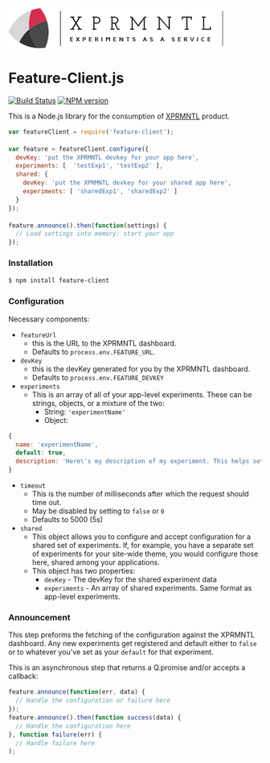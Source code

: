 [![XPRMNTL](https://raw.githubusercontent.com/XPRMNTL/XPRMNTL.github.io/master/images/ghLogo.png)](https://github.com/XPRMNTL/XPRMNTL.github.io)
# Feature-Client.js
[![Build Status](https://travis-ci.org/XPRMNTL/feature-client.js.svg?branch=master)](https://travis-ci.org/XPRMNTL/feature-client.js) [![NPM version](https://img.shields.io/npm/v/feature-client.svg)](https://www.npmjs.org/package/feature-client)

This is a Node.js library for the consumption of [XPRMNTL](https://github.com/XPRMNTL/feature) product.

```js
var featureClient = require('feature-client');

var feature = featureClient.configure({
  devKey: 'put the XPRMNTL devkey for your app here',
  experiments: [  'testExp1', 'testExp2' ],
  shared: {
    devKey: 'put the XPRMNTL devkey for your shared app here',
    experiments: [ 'sharedExp1', 'sharedExp2' ]
  }
});

feature.announce().then(function(settings) {
  // Load settings into memory; start your app  
});
```

### Installation
```sh
$ npm install feature-client
```

### Configuration
Necessary components:
- `featureUrl`
  - this is the URL to the XPRMNTL dashboard.
  - Defaults to `process.env.FEATURE_URL`.
- `devKey`
  - this is the devKey generated for you by the XPRMNTL dashboard.
  - Defaults to `process.env.FEATURE_DEVKEY`
- `experiments`
  - This is an array of all of your app-level experiments. These can be strings, objects, or a mixture of the two:
    - String: `'experimentName'`
    - Object:
```js
{
  name: 'experimentName',
  default: true,
  description: 'Here\'s my description of my experiment. This helps set context for anyone who wants to know what it is for.'
}
```
- `timeout`
  - This is the number of milliseconds after which the request should time out.
  - May be disabled by setting to `false` or `0`
  - Defaults to 5000 (5s)
- `shared`
  - This object allows you to configure and accept configuration for a shared set of experiments. If, for example, you have a separate set of experiments for your site-wide theme, you would configure those here, shared among your applications.
  - This object has two properties:
    - `devKey` - The devKey for the shared experiment data
    - `experiments` - An array of shared experiments. Same format as app-level experiments.

### Announcement
This step preforms the fetching of the configuration against the XPRMNTL dashboard. Any new experiments get registered and default either to `false` or to whatever you've set as your `default` for that experiment.

This is an asynchronous step that returns a Q.promise and/or accepts a callback:

```js
feature.announce(function(err, data) {
  // Handle the configuration or failure here
});
feature.announce().then(function success(data) {
  // Handle the configuration here
}, function failure(err) {
  // Handle failure here
);
```
